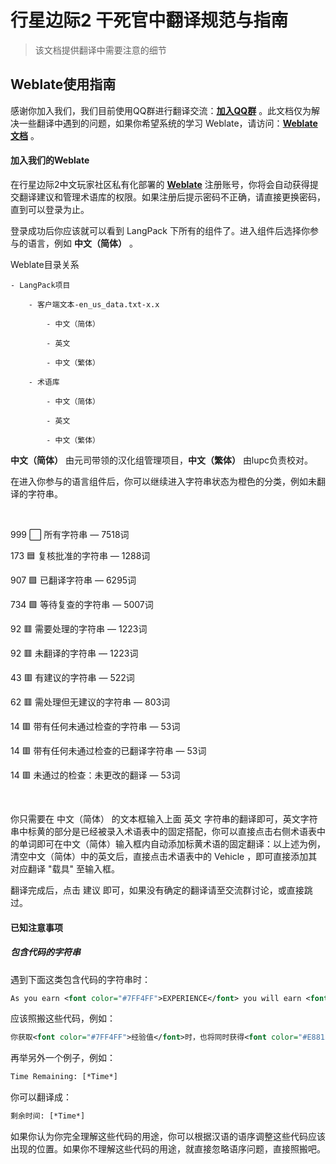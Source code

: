# 行星边际2 干死官中翻译规范与指南

> 该文档提供翻译中需要注意的细节

## Weblate使用指南

感谢你加入我们，我们目前使用QQ群进行翻译交流：**[加入QQ群](https://jq.qq.com/?_wv=1027&k=JTHrRjzx)** 。此文档仅为解决一些翻译中遇到的问题，如果你希望系统的学习 Weblate，请访问：**[Weblate文档](https://docs.weblate.org/zh_CN/latest/index.html)** 。

#### 加入我们的Weblate

在行星边际2中文玩家社区私有化部署的 **[Weblate](https://weblate.ps2cpc.site/)** 注册账号，你将会自动获得提交翻译建议和管理术语库的权限。如果注册后提示密码不正确，请直接更换密码，直到可以登录为止。

登录成功后你应该就可以看到 LangPack 下所有的组件了。进入组件后选择你参与的语言，例如 **中文（简体）** 。

Weblate目录关系

```
- LangPack项目

    - 客户端文本-en_us_data.txt-x.x

        - 中文（简体）

        - 英文

        - 中文（繁体）

    - 术语库

        - 中文（简体）

        - 英文

        - 中文（繁体）
```

**中文（简体）** 由元司带领的汉化组管理项目，**中文（繁体）** 由lupc负责校对。

在进入你参与的语言组件后，你可以继续进入字符串状态为橙色的分类，例如未翻译的字符串。

</br>

999 ⬜ 所有字符串 — 7518词

173 🟦 复核批准的字符串 — 1288词

907 🟩 已翻译字符串 — 6295词

734 🟩 等待复查的字符串 — 5007词

92 🟥 需要处理的字符串 — 1223词

92 🟥 未翻译的字符串 — 1223词

43 🟥 有建议的字符串 — 522词

62 🟥 需处理但无建议的字符串 — 803词

14 🟥 带有任何未通过检查的字符串 — 53词

14 🟥 带有任何未通过检查的已翻译字符串 — 53词

14 🟥 未通过的检查：未更改的翻译 — 53词

</br>

你只需要在 中文（简体） 的文本框输入上面 英文 字符串的翻译即可，英文字符串中标黄的部分是已经被录入术语表中的固定搭配，你可以直接点击右侧术语表中的单词即可在中文（简体）输入框内自动添加标黄术语的固定翻译：以上述为例，清空中文（简体）中的英文后，直接点击术语表中的 Vehicle ，即可直接添加其对应翻译 "载具" 至输入框。

翻译完成后，点击 建议 即可，如果没有确定的翻译请至交流群讨论，或直接跳过。

#### 已知注意事项

##### 包含代码的字符串

遇到下面这类包含代码的字符串时：

```xml
As you earn <font color="#7FF4FF">EXPERIENCE</font> you will earn <font color="#E88127">CERTIFICATION POINTS</font>
```

应该照搬这些代码，例如：

```xml
你获取<font color="#7FF4FF">经验值</font>时，也将同时获得<font color="#E88127">证书点数</font>
```

再举另外一个例子，例如：

```xml
Time Remaining: [*Time*]
```

你可以翻译成：

```xml
剩余时间: [*Time*]
```

如果你认为你完全理解这些代码的用途，你可以根据汉语的语序调整这些代码应该出现的位置。如果你不理解这些代码的用途，就直接忽略语序问题，直接照搬吧。
